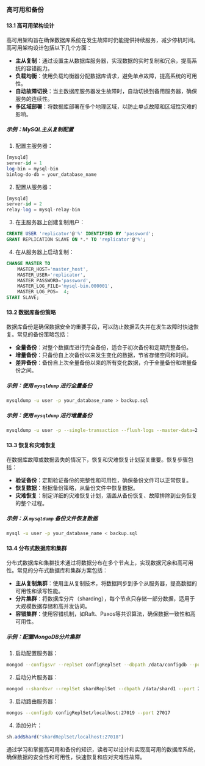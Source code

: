###  高可用和备份

#### 13.1 高可用架构设计

高可用架构旨在确保数据库系统在发生故障时仍能提供持续服务，减少停机时间。高可用架构设计包括以下几个方面：

- **主从复制**：通过设置主从数据库服务器，实现数据的实时复制和冗余，提高系统的容错能力。
- **负载均衡**：使用负载均衡器分配数据库请求，避免单点故障，提高系统的可用性。
- **自动故障切换**：当主数据库服务器发生故障时，自动切换到备用服务器，确保服务的连续性。
- **多区域部署**：将数据库部署在多个地理区域，以防止单点故障和区域性灾难的影响。

##### 示例：MySQL主从复制配置
1. 配置主服务器：
```sql
[mysqld]
server-id = 1
log-bin = mysql-bin
binlog-do-db = your_database_name
```

2. 配置从服务器：
```sql
[mysqld]
server-id = 2
relay-log = mysql-relay-bin
```

3. 在主服务器上创建复制用户：
```sql
CREATE USER 'replicator'@'%' IDENTIFIED BY 'password';
GRANT REPLICATION SLAVE ON *.* TO 'replicator'@'%';
```

4. 在从服务器上启动复制：
```sql
CHANGE MASTER TO
    MASTER_HOST='master_host',
    MASTER_USER='replicator',
    MASTER_PASSWORD='password',
    MASTER_LOG_FILE='mysql-bin.000001',
    MASTER_LOG_POS=  4;
START SLAVE;
```

#### 13.2 数据库备份策略

数据库备份是确保数据安全的重要手段，可以防止数据丢失并在发生故障时快速恢复。常见的备份策略包括：

- **全量备份**：对整个数据库进行完全备份，适合于初次备份和定期完整备份。
- **增量备份**：只备份自上次备份以来发生变化的数据，节省存储空间和时间。
- **差异备份**：备份自上次全量备份以来的所有变化数据，介于全量备份和增量备份之间。

##### 示例：使用 `mysqldump` 进行全量备份
```bash
mysqldump -u user -p your_database_name > backup.sql
```

##### 示例：使用 `mysqldump` 进行增量备份
```bash
mysqldump -u user -p --single-transaction --flush-logs --master-data=2 your_database_name > incremental_backup.sql
```

#### 13.3 恢复和灾难恢复

在数据库故障或数据丢失的情况下，恢复和灾难恢复计划至关重要。恢复步骤包括：

- **验证备份**：定期验证备份的完整性和可用性，确保备份文件可以正常恢复。
- **恢复数据**：根据备份策略，从备份文件中恢复数据。
- **灾难恢复**：制定详细的灾难恢复计划，涵盖从备份恢复、故障排除到业务恢复的整个过程。

##### 示例：从 `mysqldump` 备份文件恢复数据
```bash
mysql -u user -p your_database_name < backup.sql
```

#### 13.4 分布式数据库和集群

分布式数据库和集群技术通过将数据分布在多个节点上，实现数据冗余和高可用性。常见的分布式数据库和集群方案包括：

- **主从复制集群**：使用主从复制技术，将数据同步到多个从服务器，提高数据的可用性和读写性能。
- **分片集群**：将数据库分片（sharding），每个节点只存储一部分数据，适用于大规模数据存储和高并发访问。
- **容错集群**：使用容错机制，如Raft、Paxos等共识算法，确保数据一致性和高可用性。

##### 示例：配置MongoDB分片集群
1. 启动配置服务器：
```bash
mongod --configsvr --replSet configReplSet --dbpath /data/configdb --port 27019
```

2. 启动分片服务器：
```bash
mongod --shardsvr --replSet shardReplSet --dbpath /data/shard1 --port 27018
```

3. 启动路由服务器：
```bash
mongos --configdb configReplSet/localhost:27019 --port 27017
```

4. 添加分片：
```javascript
sh.addShard("shardReplSet/localhost:27018")
```

通过学习和掌握高可用和备份的知识，读者可以设计和实现高可用的数据库系统，确保数据的安全性和可用性，快速恢复和应对灾难性故障。
